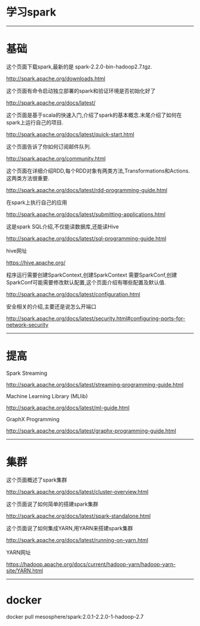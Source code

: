 # 学习spark

---

# 基础

这个页面下载spark,最新的是 spark-2.2.0-bin-hadoop2.7.tgz.

<http://spark.apache.org/downloads.html>

这个页面有命令启动独立部署的spark和验证环境是否初始化好了

<http://spark.apache.org/docs/latest/>

这个页面是基于scala的快速入门,介绍了spark的基本概念.末尾介绍了如何在spark上运行自己的项目.

<http://spark.apache.org/docs/latest/quick-start.html>

这个页面告诉了你如何订阅邮件队列.

<http://spark.apache.org/community.html>

这个页面在详细介绍RDD,每个RDD对象有两类方法,Transformations和Actions.这两类方法很重要.

<http://spark.apache.org/docs/latest/rdd-programming-guide.html>

在spark上执行自己的应用

<http://spark.apache.org/docs/latest/submitting-applications.html>

这是spark SQL介绍,不仅能读数据库,还能读Hive

<http://spark.apache.org/docs/latest/sql-programming-guide.html>

hive网址

<https://hive.apache.org/>

程序运行需要创建SparkContext,创建SparkContext 需要SparkConf,创建SparkConf可能需要修改默认配置,这个页面介绍有哪些配置及默认值.

 <http://spark.apache.org/docs/latest/configuration.html>

安全相关的介绍,主要还是说怎么开端口

<http://spark.apache.org/docs/latest/security.html#configuring-ports-for-network-security>

---

# 提高

Spark Streaming

<http://spark.apache.org/docs/latest/streaming-programming-guide.html>

Machine Learning Library (MLlib) 

<http://spark.apache.org/docs/latest/ml-guide.html>

GraphX Programming 

<http://spark.apache.org/docs/latest/graphx-programming-guide.html>



---

# 集群

这个页面概述了spark集群

<http://spark.apache.org/docs/latest/cluster-overview.html>

这个页面说了如何简单的搭建spark集群

<http://spark.apache.org/docs/latest/spark-standalone.html>

这个页面说了如何集成YARN,用YARN来搭建spark集群

<http://spark.apache.org/docs/latest/running-on-yarn.html>

YARN网址

<https://hadoop.apache.org/docs/current/hadoop-yarn/hadoop-yarn-site/YARN.html>

---

# docker

docker pull mesosphere/spark:2.0.1-2.2.0-1-hadoop-2.7




